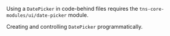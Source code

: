 Using a `DatePicker` in code-behind files requires the `tns-core-modules/ui/date-picker` module.
<snippet id='date-picker-require'/>
<snippet id='date-picker-require-ts'/>

Creating and controlling `DatePicker` programmatically.
<snippet id='date-picker-code-behind'/>
<snippet id='date-picker-code-behind-ts'/>